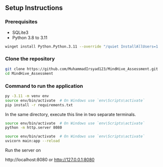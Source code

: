 ## Setup Instructions


### Prerequisites

- SQLite3
- Python 3.8 to 3.11 
```bash
winget install Python.Python.3.11 --override "/quiet InstallAllUsers=1 PrependPath=1 TargetDir=C:\Your\Custom\Path" # If python 3.11 is not in your machine yet
```

### Clone the repository

```bash
git clone https://github.com/MuhammadIrsyad123/MindHive_Assessment.git
cd MindHive_Assessment
```

### Command to run the application

```bash
py -3.11 -m venv env
source env/bin/activate  # On Windows use `env\Scripts\activate`
pip install -r requirements.txt
```

In the same directory, execute this line in two separate terminals.

```bash
source env/bin/activate  # On Windows use `env\Scripts\activate`
python -m http.server 8080
```
```bash
source env/bin/activate  # On Windows use `env\Scripts\activate`
uvicorn main:app --reload
```

Run the server on 

http://localhost:8080
or
http://127.0.0.1:8080
